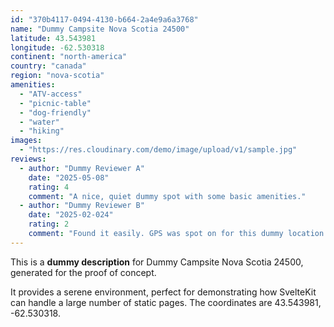 ```yaml
---
id: "370b4117-0494-4130-b664-2a4e9a6a3768"
name: "Dummy Campsite Nova Scotia 24500"
latitude: 43.543981
longitude: -62.530318
continent: "north-america"
country: "canada"
region: "nova-scotia"
amenities:
  - "ATV-access"
  - "picnic-table"
  - "dog-friendly"
  - "water"
  - "hiking"
images:
  - "https://res.cloudinary.com/demo/image/upload/v1/sample.jpg"
reviews:
  - author: "Dummy Reviewer A"
    date: "2025-05-08"
    rating: 4
    comment: "A nice, quiet dummy spot with some basic amenities."
  - author: "Dummy Reviewer B"
    date: "2025-02-024"
    rating: 2
    comment: "Found it easily. GPS was spot on for this dummy location."
---
```


This is a **dummy description** for Dummy Campsite Nova Scotia 24500, generated for the proof of concept.

It provides a serene environment, perfect for demonstrating how SvelteKit can handle a large number of static pages. The coordinates are 43.543981, -62.530318.
